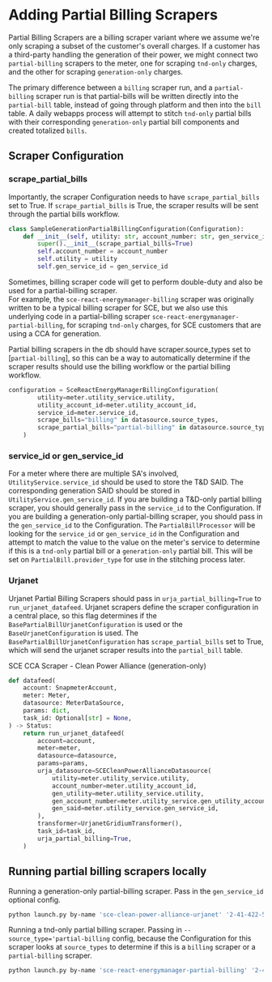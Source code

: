 # Adding Partial Billing Scrapers

Partial Billing Scrapers are a billing scraper variant where we assume we're only scraping a subset of the customer's
overall charges. If a customer has a third-party handling the generation of their power, we might connect two `partial-billing` scrapers to
the meter, one for scraping `tnd-only` charges, and the other for scraping `generation-only` charges.

The primary difference between a `billing` scraper run, and a `partial-billing` scraper run is that
partial-bills will be written directly into the `partial-bill` table, instead of going through platform and then into 
the `bill` table.  A daily webapps process will attempt to stitch `tnd-only` partial bills with their corresponding 
`generation-only` partial bill components and created totalized `bills`.


## Scraper Configuration

### scrape_partial_bills

Importantly, the scraper Configuration needs to have `scrape_partial_bills` set to True.  If `scrape_partial_bills`
is True, the scraper results will be sent through the partial bills workflow.

```python
class SampleGenerationPartialBillingConfiguration(Configuration):
    def __init__(self, utility: str, account_number: str, gen_service_id: str):
        super().__init__(scrape_partial_bills=True)
        self.account_number = account_number
        self.utility = utility
        self.gen_service_id = gen_service_id
```

Sometimes, billing scraper code will get to perform double-duty and also be used for a partial-billing scraper.  
For example, the `sce-react-energymanager-billing` scraper was originally written to be a typical billing scraper for SCE, 
but we also use this underlying code in a partial-billing scraper `sce-react-energymanager-partial-billing`, 
for scraping `tnd-only` charges, for SCE customers that are using a CCA for generation. 

Partial billing scrapers in the db should have scraper.source_types set to [`partial-billing`], so this can 
be a way to automatically determine if the scraper results should use the billing workflow or the partial billing workflow.

```python
configuration = SceReactEnergyManagerBillingConfiguration(
        utility=meter.utility_service.utility,
        utility_account_id=meter.utility_account_id,
        service_id=meter.service_id,
        scrape_bills="billing" in datasource.source_types,
        scrape_partial_bills="partial-billing" in datasource.source_types,
    )
```

### service_id or gen_service_id

For a meter where there are multiple SA's involved, `UtilityService.service_id` should be used to store the T&D SAID. The
corresponding generation SAID should be stored in `UtilityService.gen_service_id`.  If you are building a T&D-only
partial billing scraper, you should generally pass in the `service_id` to the Configuration. If you are building a generation-only
partial-billing scraper, you should pass in the `gen_service_id` to the Configuration.  The `PartialBillProcessor`
will be looking for the `service_id` or `gen_service_id` in the Configuration and attempt to match the value to the
value on the meter's service to determine if this is a `tnd-only` partial bill or a `generation-only` partial bill.
This will be set on `PartialBill.provider_type` for use in the stitching process later.

### Urjanet 

Urjanet Partial Billing Scrapers should pass in `urja_partial_billing=True` to `run_urjanet_datafeed`.  Urjanet scrapers
define the scraper configuration in a central place, so this flag determines if the `BasePartialBillUrjanetConfiguration` is
used or the `BaseUrjanetConfiguration` is used.  The `BasePartialBillUrjanetConfiguration` has `scrape_partial_bills` 
set to True, which will send the urjanet scraper results into the `partial_bill` table.

SCE CCA Scraper - Clean Power Alliance (generation-only)
```python
def datafeed(
    account: SnapmeterAccount,
    meter: Meter,
    datasource: MeterDataSource,
    params: dict,
    task_id: Optional[str] = None,
) -> Status:
    return run_urjanet_datafeed(
        account=account,
        meter=meter,
        datasource=datasource,
        params=params,
        urja_datasource=SCECleanPowerAllianceDatasource(
            utility=meter.utility_service.utility,
            account_number=meter.utility_account_id,
            gen_utility=meter.utility_service.utility,
            gen_account_number=meter.utility_service.gen_utility_account_id,
            gen_said=meter.utility_service.gen_service_id,
        ),
        transformer=UrjanetGridiumTransformer(),
        task_id=task_id,
        urja_partial_billing=True,
    )
```

## Running partial billing scrapers locally

Running a generation-only partial-billing scraper.  Pass in the `gen_service_id` optional config.
```bash
python launch.py by-name 'sce-clean-power-alliance-urjanet' '2-41-422-5144' '3-049-1578-16' '2019-01-01' '2020-05-01' --gen_service_id '3-050-6585-98'

```

Running a tnd-only partial billing scraper.  Passing in `--source_type='partial-billing` config, because 
the Configuration for this scraper looks at `source_types` to determine if this is a `billing` scraper or a 
`partial-billing` scraper.
```bash
python launch.py by-name 'sce-react-energymanager-partial-billing' '2-41-422-5144' '3-049-1578-16' '2020-01-01' '2020-03-01' --source_type='partial-billing' --username **** --password ****

```
